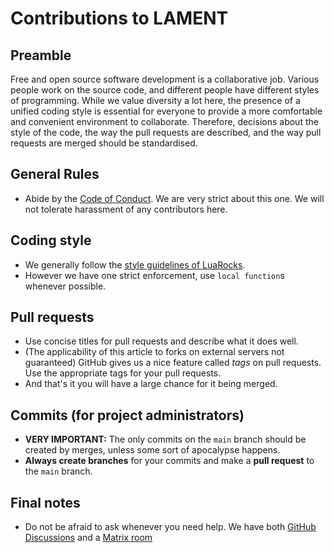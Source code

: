 # Contributions to LAMENT

## Preamble
Free and open source software development is a collaborative job. Various people work on the source code, and different people have different styles of programming. While we value diversity a lot here, the presence of a unified coding style is essential for everyone to provide a more comfortable and convenient environment to collaborate. Therefore, decisions about the style of the code, the way the pull requests are described, and the way pull requests are merged should be standardised.

## General Rules
- Abide by the [Code of Conduct](CODE_OF_CONDUCT.md). We are very strict about this one. We will not tolerate harassment of any contributors here.

## Coding style
- We generally follow the [style guidelines of LuaRocks](https://github.com/luarocks/lua-style-guide).
- However we have one strict enforcement, use `local function`s whenever possible.

## Pull requests
- Use concise titles for pull requests and describe what it does well.
- (The applicability of this article to forks on external servers not guaranteed)
  GitHub gives us a nice feature called *tags* on pull requests. Use the appropriate tags for your pull requests.
- And that's it you will have a large chance for it being merged.

## Commits (for project administrators)
- **VERY IMPORTANT:** The only commits on the `main` branch should be created by merges, unless some sort of apocalypse happens.
- **Always create branches** for your commits and make a **pull request** to the `main` branch.

## Final notes
- Do not be afraid to ask whenever you need help. We have both [GitHub Discussions](https://github.com/Sparkles-Laurel/lament/discussions/10) and a [Matrix room](https://matrix.to/#/#lament-contrib:platypus-sandbox.com)

